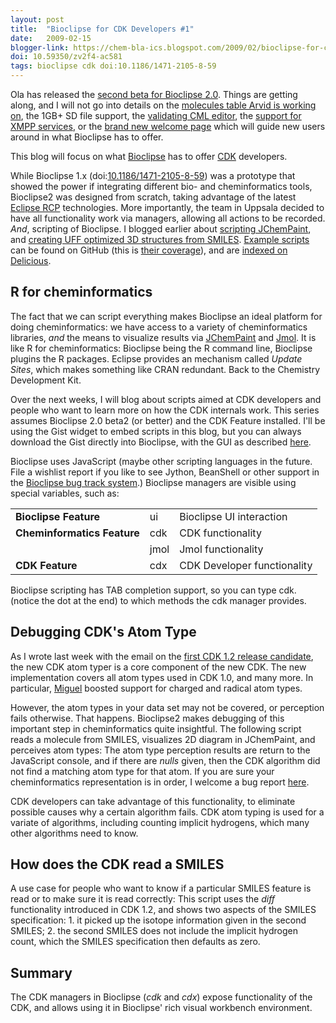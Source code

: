 ```yaml
---
layout: post
title:  "Bioclipse for CDK Developers #1"
date:   2009-02-15
blogger-link: https://chem-bla-ics.blogspot.com/2009/02/bioclipse-for-cdk-developers-1.html
doi: 10.59350/zv2f4-ac581
tags: bioclipse cdk doi:10.1186/1471-2105-8-59
---
```


Ola has released the [second beta for Bioclipse 2.0](http://bioclipse.blogspot.com/2009/02/bioclipse-20-beta2-released.html).
Things are getting along, and I will not go into details on the [molecules table Arvid is working on](http://bioclipse.blogspot.com/2008/08/bioclipse-20-alpha01-released.html),
the 1GB+ SD file support, the [validating CML editor](http://chem-bla-ics.blogspot.com/2008/12/editing-and-validation-of-cml-documents.html),
the [support for XMPP services](http://chem-bla-ics.blogspot.com/2008/11/next-generation-asynchronous.html),
or the [brand new welcome page](http://bioclipse.blogspot.com/2009/02/bioclipse-20-beta2-released.html)
which will guide new users around in what Bioclipse has to offer.

This blog will focus on what [Bioclipse](http://www.bioclipse.net/) has to offer [CDK](http://cdk.sf.net/) developers.

While Bioclipse 1.x (doi:[10.1186/1471-2105-8-59](https://doi.org/10.1186/1471-2105-8-59)) was a prototype that showed the
power if integrating different bio- and cheminformatics tools, Bioclipse2 was designed from scratch, taking advantage of
the latest [Eclipse RCP](http://wiki.eclipse.org/index.php/Rich_Client_Platform) technologies. More importantly, the
team in Uppsala decided to have all functionality work via managers, allowing all actions to be recorded. *And*,
scripting of Bioclipse. I blogged earlier about [scripting JChemPaint](http://chem-bla-ics.blogspot.com/2008/11/scripting-jchempaint.html),
and [creating UFF optimized 3D structures from SMILES](http://chem-bla-ics.blogspot.com/2008/10/bioclipse2-scripting-1-from-smiles-to.html).
[Example scripts](http://chem-bla-ics.blogspot.com/2009/01/bioclipse-and-gist-integration.html) can be found on
GitHub (this is [their coverage](http://github.com/blog/317-scripting-bioclipse)), and are
[indexed on Delicious](http://delicious.com/tag/bioclipse+gist).

## R for cheminformatics

The fact that we can script everything makes Bioclipse an ideal platform for doing cheminformatics: we have access to a variety of
cheminformatics libraries, *and* the means to visualize results via [JChemPaint](http://jchempaint.sf.net/) and
[Jmol](http://www.jmol.org/). It is like R for cheminformatics: Bioclipse being the R command line, Bioclipse plugins the R
packages. Eclipse provides an mechanism called *Update Sites*, which makes something like CRAN redundant. Back to the Chemistry
Development Kit.

Over the next weeks, I will blog about scripts aimed at CDK developers and people who want to learn more on how the CDK
internals work. This series assumes Bioclipse 2.0 beta2 (or better) and the CDK Feature installed. I'll be using the Gist
widget to embed scripts in this blog, but you can always download the Gist directly into Bioclipse, with the GUI as described
[here](http://chem-bla-ics.blogspot.com/2009/01/bioclipse-and-gist-integration.html).

Bioclipse uses JavaScript (maybe other scripting languages in the future. File a wishlist report if you like to see Jython,
BeanShell or other support in the [Bioclipse bug track system](http://bugs.bioclipse.net/).)
Bioclipse managers are visible using special variables, such as:

<table>
  <tr>
    <td><span style="font-weight:bold;">Bioclipse Feature</span></td>
    <td>ui</td>
    <td>Bioclipse UI interaction</td>
  </tr>
  <tr>
    <td><span style="font-weight:bold;">Cheminformatics Feature</span></td>
    <td>cdk</td>
    <td>CDK functionality</td>
  </tr>
  <tr>
    <td></td>
    <td>jmol</td>
    <td>Jmol functionality</td>
  </tr>
  <tr>
    <td><span style="font-weight:bold;">CDK Feature</span></td>
    <td>cdx</td>
    <td>CDK Developer functionality</td>
  </tr>
</table>

Bioclipse scripting has TAB completion support, so you can type cdk. (notice the dot at the end) to which methods the cdk manager provides.

## Debugging CDK's Atom Type

As I wrote last week with the email on the [first CDK 1.2 release candidate](http://chem-bla-ics.blogspot.com/2007/07/atom-typing-in-cdk.html),
the new CDK atom typer is a core component of the new CDK. The new implementation covers all atom types used in CDK 1.0, and many more.
In particular, [Miguel](http://chemistry-to-informatics.blogspot.com/) boosted support for charged and radical atom types.

However, the atom types in your data set may not be covered, or perception fails otherwise. That happens. Bioclipse2 makes
debugging of this important step in cheminformatics quite insightful. The following script reads a molecule from SMILES,
visualizes 2D diagram in JChemPaint, and perceives atom types: The atom type perception results are return to the JavaScript
console, and if there are *nulls* given, then the CDK algorithm did not find a matching atom type for that atom. If you are
sure your cheminformatics representation is in order, I welcome a bug report
[here](http://sourceforge.net/tracker2/?atid=120024&group_id=20024&func=browse).

CDK developers can take advantage of this functionality, to eliminate possible causes why a certain algorithm fails. CDK atom typing is used for a variate of algorithms, including counting implicit hydrogens, which many other algorithms need to know.

## How does the CDK read a SMILES

A use case for people who want to know if a particular SMILES feature is read or to make sure it is read correctly:
This script uses the *diff* functionality introduced in CDK 1.2, and shows two aspects of the SMILES specification: 1. it
picked up the isotope information given in the second SMILES; 2. the second SMILES does not include the implicit hydrogen
count, which the SMILES specification then defaults as zero.

## Summary

The CDK managers in Bioclipse (*cdk* and *cdx*) expose functionality of the CDK, and allows using it in Bioclipse' rich
visual workbench environment.
